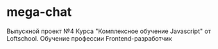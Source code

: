 # mega-chat
Выпускной проект №4 Курса "Комплексное обучение Javascript" от Loftschool. 
Обучение профессии Frontend-разработчик

